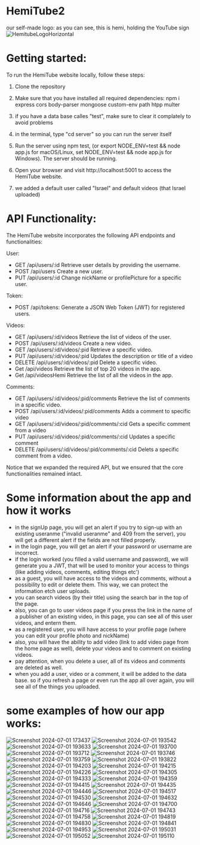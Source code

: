 # HemiTube2
our self-made logo: as you can see, this is hemi, holding the YouTube sign
![HemitubeLogoHorizontal](https://github.com/ArielGolanski/HemiTube2/assets/170665000/815d8c61-4e42-4ad7-9559-4309ca1bc596)


# Getting started:
To run the HemiTube website locally, follow these steps:

1. Clone the repository

2. Make sure that you have installed all required dependencies: npm i express cors body-parser mongoose custom-env path htpp multer

3. if you have a data base calles "test", make sure to clear it complately to avoid problems 

4. in the terminal, type "cd server" so you can run the server itself

5. Run the server using npm test, (or export NODE_ENV=test && node app.js for macOS/Linux, set NODE_ENV=test && node app.js for Windows). The server should be running.

6. Open your browser and visit http://localhost:5001 to access the HemiTube website.

7. we added a default user called "Israel" and default videos (that Israel uploaded)

# API Functionality:
The HemiTube website incorporates the following API endpoints and functionalities:

User:

- GET /api/users/:id Retrieve user details by providing the username.
- POST /api/users Create a new user.
- PUT /api/users/:id Change nickName or profilePicture for a specific user.
  
Token:
- POST /api/tokens: Generate a JSON Web Token (JWT) for registered users.
  
Videos:
- GET /api/users/:id/videos Retrieve the list of videos of the user.
- POST /api/users/:id/videos Create a new video.
- GET /api/users/:id/videos/:pid Retrieve a specific video.
- PUT /api/users/:id/videos/:pid Updates the description or title of a video
- DELETE /api/users/:id/videos/:pid Delete a specific video.
- Get /api/videos Retrieve the list of top 20 videos in the app.
- Get /api/videosHemi Retrieve the list of all the videos in the app.

Comments:

- GET /api/users/:id/videos/:pid/comments Retrieve the list of comments in a specific video.
- POST /api/users/:id/videos/:pid/comments Adds a comment to specific video
- GET /api/users/:id/videos/:pid/comments/:cid Gets a specific comment from a video
- PUT /api/users/:id/videos/:pid/comments/:cid Updates a specific comment
- DELETE /api/users/:id/videos/:pid/comments/:cid Delets a specific comment from a video.
  

Notice that we expanded the required API, but we ensured that the core functionalities remained intact.

# Some information about the app and how it works 

- in the signUp page, you will get an alert if you try to sign-up with an existing useranme ("invalid useranme" and 409 from the server),
   you will get a different alert if the fields are not filled properly.
- in the login page, you will get an alert if your password or username are incorrect.
- if the login worked (you filled a valid username and password), we will generate you a JWT, that will be used to monitor your access to things (like adding videos, comments, editing things etc')
- as a guest, you will have access to the videos and comments, without a possibility to edit or delete them. This way, we can protect the information etch user uploads.
- you can search videos (by their title) using the search bar in the top of the page.
- also, you can go to user videos page if you press the link in the name of a publisher of an existing video, in this page, you can see all of this user videos, and entern them.
- as a registered user, you will have access to your profile page (where you can edit your profile photo and nickName)
- also, you will have the ability to add video (link to add video page from the home page as well), delete your videos and to comment on existing videos.
- pay attention, when you delete a user, all of its videos and comments are deleted as well.
- when you add a user, video or a comment, it will be added to the data base. so if you refresh a page or even run the app all over again, you will see all of the things you uploaded.

# some examples of how our app works:

![Screenshot 2024-07-01 173437](https://github.com/ArielGolanski/HemiTube2/assets/129782728/2bc8a2a3-0aa9-4e72-958b-5b679f3e3f2b)
![Screenshot 2024-07-01 193542](https://github.com/ArielGolanski/HemiTube2/assets/129782728/30887f32-c067-47cd-bab2-68f3aa4bfefa)
![Screenshot 2024-07-01 193633](https://github.com/ArielGolanski/HemiTube2/assets/129782728/c0cdcfd1-b91b-47ad-8df7-00b08a57c52b)
![Screenshot 2024-07-01 193700](https://github.com/ArielGolanski/HemiTube2/assets/129782728/0559a189-ca7a-42a1-a964-b4b56914f180)
![Screenshot 2024-07-01 193712](https://github.com/ArielGolanski/HemiTube2/assets/129782728/eb4ab7c3-a582-4bde-9048-2c3b174d6dcd)
![Screenshot 2024-07-01 193746](https://github.com/ArielGolanski/HemiTube2/assets/129782728/4ff8bcfd-dcca-4a15-92ea-b572612dcccc)
![Screenshot 2024-07-01 193759](https://github.com/ArielGolanski/HemiTube2/assets/129782728/91192f21-d1f4-448e-bba8-f6e29c8db5ea)
![Screenshot 2024-07-01 193822](https://github.com/ArielGolanski/HemiTube2/assets/129782728/7ae991c8-161c-4b88-86fe-2ab47df4aa0a)
![Screenshot 2024-07-01 194203](https://github.com/ArielGolanski/HemiTube2/assets/129782728/dc6b5ec7-9a6a-4d50-a944-c32218a6df25)
![Screenshot 2024-07-01 194215](https://github.com/ArielGolanski/HemiTube2/assets/129782728/9453bda5-abfb-49ae-b221-8714d7c7a3b2)
![Screenshot 2024-07-01 194226](https://github.com/ArielGolanski/HemiTube2/assets/129782728/09332a7f-eb2f-4d50-9f88-b8a0a90e39a3)
![Screenshot 2024-07-01 194305](https://github.com/ArielGolanski/HemiTube2/assets/129782728/b941c0e2-7699-4d0a-8374-b6418d2eedb3)
![Screenshot 2024-07-01 194333](https://github.com/ArielGolanski/HemiTube2/assets/129782728/a734d091-7043-4c46-b63d-ecd44dc466a1)
![Screenshot 2024-07-01 194359](https://github.com/ArielGolanski/HemiTube2/assets/129782728/7eef0fcf-dc88-49e2-93f3-8b857b6a3356)
![Screenshot 2024-07-01 194415](https://github.com/ArielGolanski/HemiTube2/assets/129782728/048add80-ae41-4984-9381-ca4b240d56df)
![Screenshot 2024-07-01 194435](https://github.com/ArielGolanski/HemiTube2/assets/129782728/a25de1af-0457-4d52-b2d0-789c0db3cfe7)
![Screenshot 2024-07-01 194446](https://github.com/ArielGolanski/HemiTube2/assets/129782728/9fc39492-cb85-4730-b966-7b492e2b936a)
![Screenshot 2024-07-01 194517](https://github.com/ArielGolanski/HemiTube2/assets/129782728/cda37b12-edde-4159-a3a4-3841742bdeae)
![Screenshot 2024-07-01 194530](https://github.com/ArielGolanski/HemiTube2/assets/129782728/cfe999cc-3dd6-4811-be5c-80e825cfe08b)
![Screenshot 2024-07-01 194632](https://github.com/ArielGolanski/HemiTube2/assets/129782728/873909d2-3cca-4129-a4fe-3a44d9eb59e9)
![Screenshot 2024-07-01 194646](https://github.com/ArielGolanski/HemiTube2/assets/129782728/8085dc8c-e03c-4605-bb98-9c3a511f9e5b)
![Screenshot 2024-07-01 194700](https://github.com/ArielGolanski/HemiTube2/assets/129782728/d942e8e7-90cd-449a-aac7-29b51dbdc78b)
![Screenshot 2024-07-01 194716](https://github.com/ArielGolanski/HemiTube2/assets/129782728/1beebe95-0a40-440d-bcc2-a7dd3580ae61)
![Screenshot 2024-07-01 194743](https://github.com/ArielGolanski/HemiTube2/assets/129782728/d53115f8-e4c2-4812-aeab-d8142d0bf1b4)
![Screenshot 2024-07-01 194758](https://github.com/ArielGolanski/HemiTube2/assets/129782728/b2f3595e-e274-4f49-8c9d-843cfc54f4ec)
![Screenshot 2024-07-01 194819](https://github.com/ArielGolanski/HemiTube2/assets/129782728/4582af46-7607-4b1c-bbf3-635ac56bd10f)
![Screenshot 2024-07-01 194830](https://github.com/ArielGolanski/HemiTube2/assets/129782728/31a2eb15-9f5e-4ec2-a369-ef44ff31209d)
![Screenshot 2024-07-01 194841](https://github.com/ArielGolanski/HemiTube2/assets/129782728/00e96c72-24f6-420f-a865-1a9151f245a5)
![Screenshot 2024-07-01 194953](https://github.com/ArielGolanski/HemiTube2/assets/129782728/318426d3-f14b-449c-b03e-dd213914b712)
![Screenshot 2024-07-01 195031](https://github.com/ArielGolanski/HemiTube2/assets/129782728/5ca210e8-752d-4442-86f5-f6fecb39cd0d)
![Screenshot 2024-07-01 195052](https://github.com/ArielGolanski/HemiTube2/assets/129782728/d9360d23-388a-4cb2-ad9e-a75fa0b24b2d)
![Screenshot 2024-07-01 195110](https://github.com/ArielGolanski/HemiTube2/assets/129782728/667fa18c-c93c-44db-950e-4198c62c8a30)




























